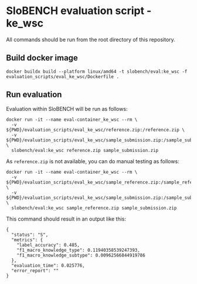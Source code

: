 # SloBENCH evaluation script - ke_wsc

All commands should be run from the root directory of this repository.

## Build docker image 
```
docker buildx build --platform linux/amd64 -t slobench/eval:ke_wsc -f evaluation_scripts/eval_ke_wsc/Dockerfile .   
```

## Run evaluation 

Evaluation within SloBENCH will be run as follows:

```
docker run -it --name eval-container_ke_wsc --rm \
  -v ${PWD}/evaluation_scripts/eval_ke_wsc/reference.zip:/reference.zip \
  -v ${PWD}/evaluation_scripts/eval_ke_wsc/sample_submission.zip:/sample_submission.zip \
  slobench/eval:ke_wsc reference.zip sample_submission.zip
```

As `reference.zip` is not available, you can do manual testing as follows:

```
docker run -it --name eval-container_ke_wsc --rm \
  -v ${PWD}/evaluation_scripts/eval_ke_wsc/sample_reference.zip:/sample_reference.zip \
  -v ${PWD}/evaluation_scripts/eval_ke_wsc/sample_submission.zip:/sample_submission.zip \
  slobench/eval:ke_wsc sample_reference.zip sample_submission.zip
```

This command should result in an output like this:

```
{
  "status": "S",
  "metrics": {
    "label_accuracy": 0.485,
    "f1_macro_knowledge_type": 0.11940358539247393,
    "f1_macro_knowledge_subtype": 0.00962566844919786
  },
  "evaluation_time": 0.025776,
  "error_report": ""
}
```
